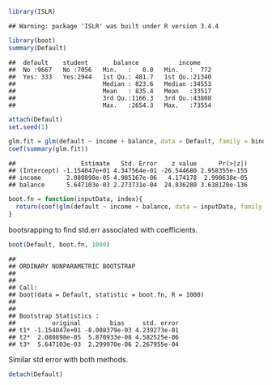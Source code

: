 ``` r
library(ISLR)
```

    ## Warning: package 'ISLR' was built under R version 3.4.4

``` r
library(boot)
summary(Default)
```

    ##  default    student       balance           income     
    ##  No :9667   No :7056   Min.   :   0.0   Min.   :  772  
    ##  Yes: 333   Yes:2944   1st Qu.: 481.7   1st Qu.:21340  
    ##                        Median : 823.6   Median :34553  
    ##                        Mean   : 835.4   Mean   :33517  
    ##                        3rd Qu.:1166.3   3rd Qu.:43808  
    ##                        Max.   :2654.3   Max.   :73554

``` r
attach(Default)
set.seed(1)

glm.fit = glm(default ~ income + balance, data = Default, family = binomial)
coef(summary(glm.fit))
```

    ##                  Estimate   Std. Error    z value      Pr(>|z|)
    ## (Intercept) -1.154047e+01 4.347564e-01 -26.544680 2.958355e-155
    ## income       2.080898e-05 4.985167e-06   4.174178  2.990638e-05
    ## balance      5.647103e-03 2.273731e-04  24.836280 3.638120e-136

``` r
boot.fn = function(inputData, index){
  return(coef(glm(default ~ income + balance, data = inputData, family = binomial, subset = index)))
}
```

bootsrapping to find std.err associated with coefficients.

``` r
boot(Default, boot.fn, 1000)
```

    ## 
    ## ORDINARY NONPARAMETRIC BOOTSTRAP
    ## 
    ## 
    ## Call:
    ## boot(data = Default, statistic = boot.fn, R = 1000)
    ## 
    ## 
    ## Bootstrap Statistics :
    ##          original        bias     std. error
    ## t1* -1.154047e+01 -8.008379e-03 4.239273e-01
    ## t2*  2.080898e-05  5.870933e-08 4.582525e-06
    ## t3*  5.647103e-03  2.299970e-06 2.267955e-04

Similar std error with both methods.

``` r
detach(Default)
```
